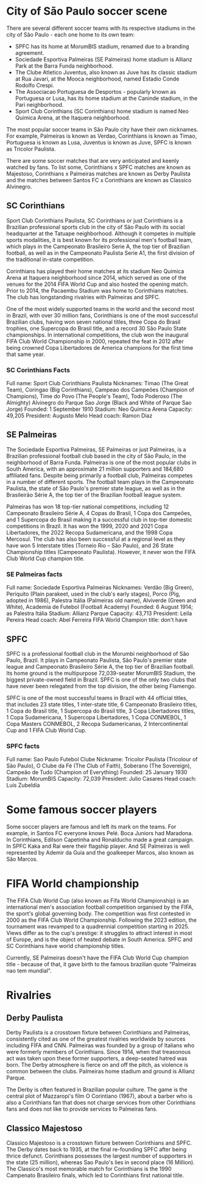 # City of São Paulo  soccer scene
There are several different soccer teams with its respective stadiums in the city of São Paulo - each one home to its own team:
* SPFC has its home at MorumBIS stadium, renamed due to a branding agreement.
* Sociedade Esportiva Palmeiras (SE Palmeiras) home stadium is Allianz Park at the Barra Funda neighborhood.
* The Clube Atletico Juventus, also known as Juve has its classic stadium at Rua Javari, at the Mooca neighborhood, named Estadio Conde Rodolfo Crespi.
* The Associacao Portuguesa de Desportos - popularly known as Portuguesa or Lusa, has its home stadium at the Caninde stadium, in the Pari neighborhood.
* Sport Club Corinthians (SC Corinthians) home stadium is named Neo Quimica Arena, at the Itaquera neighborhood.

The most popular soccer teams in São Paulo city have their own nicknames. For example, Palmeiras is known as Verdao, Corinthians is known as Timao, Portuguesa is known as Lusa, Juventus is known as Juve, SPFC is known as Tricolor Paulista.

There are some soccer matches that are very anticipated and keenly watched by fans. To list some, Corinthians x SPFC matches are known as Majestoso, Corinthians x Palmeiras matches are known as Derby Paulista and the matches between Santos FC x Corinthians are known as Classico Alvinegro.

## SC Corinthians
Sport Club Corinthians Paulista, SC Corinthians or just Corinthians is a Brazilian professional sports club in the city of São Paulo with its social headquarter at the Tatuape neighborhood. Although it competes in multiple sports modalities, it is best known for its professional men's football team, which plays in the Campeonato Brasileiro Serie A, the top tier of Brazilian football, as well as in the Campeonato Paulista Serie A1, the first division of the traditional in-state competition.

Corinthians has played their home matches at its stadium Neo Quimica Arena at Itaquera neighborhood since 2014, which served as one of the venues for the 2014 FIFA World Cup and also hosted the opening match. Prior to 2014, the Pacaembu Stadium was home to Corinthians matches. The club has longstanding rivalries with Palmeiras and SPFC.

One of the most widely supported teams in the world and the second most in Brazil, with over 30 million fans, Corinthians is one of the most successful Brazilian clubs, having won seven national titles, three Copa do Brasil trophies, one Supercopa do Brasil title, and a record 30 São Paulo State championships. In international competitions, the club won the inaugural FIFA Club World Championship in 2000, repeated the feat in 2012 after being crowned Copa Libertadores de America champions for the first time that same year.

### SC Corinthians Facts
Full name: Sport Club Corinthians Paulista
Nicknames: Timao (The Great Team), Coringao (Big Corinthians), Campeao dos Campeões (Champion of Champions), Time do Povo (The People's Team), Todo Poderoso (The Almighty) Alvinegro do Parque Sao Jorge (Black and White of Parque Sao Jorge)
Founded: 1 September 1910
Stadium: Neo Quimica Arena
Capacity: 49,205
President: Augusto Melo
Head coach: Ramon Diaz

## SE Palmeiras
The Sociedade Esportiva Palmeiras, SE Palmeiras or just Palmeiras, is a Brazilian professional football club based in the city of São Paulo, in the neighborhood of Barra Funda. Palmeiras is one of the most popular clubs in South America, with an approximate 21 million supporters and 184,680 affiliated fans. Despite being primarily a football club, Palmeiras competes in a number of different sports. The football team plays in the Campeonato Paulista, the state of São Paulo's premier state league, as well as in the Brasileirão Série A, the top tier of the Brazilian football league system.

Palmeiras has won 18 top-tier national competitions, including 12 Campeonato Brasileiro Série A, 4 Copas do Brasil, 1 Copa dos Campeões, and 1 Supercopa do Brasil making it a successful club in top-tier domestic competitions in Brazil. It has won the 1999, 2020 and 2021 Copa Libertadores, the 2022 Recopa Sudamericana, and the 1998 Copa Mercosul. The club has also been successful at a regional level as they have won 5 Interstate titles (Torneio Rio – São Paulo), and 26 State Championship titles (Campeonato Paulista). However, it never won the FIFA Club World Cup champion title.

### SE Palmeiras facts
Full name: Sociedade Esportiva Palmeiras
Nicknames: Verdão (Big Green), Periquito (Plain parakeet, used in the club's early stages), Porco (Pig, adopted in 1986), Palestra Itália (Palmeiras old name), Alviverde (Green and White), Academia de Futebol (Football Academy)
Founded: 6 August 1914; as Palestra Itália
Stadium: Allianz Parque
Capacity: 43,713
President: Leila Pereira
Head coach: Abel Ferreira
FIFA World Champion title: don't have

## SPFC
SPFC is a professional football club in the Morumbi neighborhood of São Paulo, Brazil. It plays in Campeonato Paulista, São Paulo's premier state league and Campeonato Brasileiro Série A, the top tier of Brazilian football. Its home ground is the multipurpose 72,039-seater MorumBIS Stadium, the biggest private-owned field in Brazil. SPFC is one of the only two clubs that have never been relegated from the top division, the other being Flamengo.

SPFC is one of the most successful teams in Brazil with 44 official titles, that includes 23 state titles, 1 inter-state title, 6 Campeonato Brasileiro titles, 1 Copa do Brasil title, 1 Supercopa do Brasil title, 3 Copa Libertadores titles, 1 Copa Sudamericana, 1 Supercopa Libertadores, 1 Copa CONMEBOL, 1 Copa Masters CONMEBOL, 2 Recopa Sudamericanas, 2 Intercontinental Cup and 1 FIFA Club World Cup.

### SPFC facts
Full name: Sao Paulo Futebol Clube
Nickname: Tricolor Paulista (Tricolour of São Paulo), O Clube da Fé (The Club of Faith), Soberano (The Sovereign), Campeão de Tudo (Champion of Everything)
Founded: 25 January 1930
Stadium: MorumBIS
Capacity: 72,039
President: Julio Casares
Head coach: Luis Zubeldía

# Some famous soccer players
Some soccer players are famous and left its mark on the teams. For example, in Santos FC everyone knows Pelé. Boca Juniors had Maradona. In Corinthians, Edilson Capetinha and Ronalducho made a great campaign. In SPFC Kaka and Raí were their flagship player. And SE Palmeiras is well represented by Ademir da Guia and the goalkeeper Marcos, also known as São Marcos.

# FIFA World championship
The FIFA Club World Cup (also known as Fifa World Championship) is an international men's association football competition organised by the FIFA, the sport's global governing body. The competition was first contested in 2000 as the FIFA Club World Championship. Following the 2023 edition, the tournament was revamped to a quadrennial competition starting in 2025. Views differ as to the cup's prestige: it struggles to attract interest in most of Europe, and is the object of heated debate in South America. SPFC and SC Corinthians have world championship titles.

Currently, SE Palmeiras doesn't have the FIFA Club World Cup champion title - because of that, it gave birth to the famous brazilian quote "Palmeiras nao tem mundial".

# Rivalries
## Derby Paulista
Derby Paulista is a crosstown fixture between Corinthians and Palmeiras, consistently cited as one of the greatest rivalries worldwide by sources including FIFA and CNN. Palmeiras was founded by a group of Italians who were formerly members of Corinthians. Since 1914, when that treasonous act was taken upon these former supporters, a deep-seated hatred was born.  The Derby atmosphere is fierce on and off the pitch, as violence is common between the clubs. Palmeiras home stadium and ground is Allianz Parque.

The Derby is often featured in Brazilian popular culture. The game is the central plot of Mazzaropi's film O Corintiano (1967), about a barber who is also a Corinthians fan that does not charge services from other Corinthians fans and does not like to provide services to Palmeiras fans. 

## Classico Majestoso
Classico Majestoso is a crosstown fixture between Corinthians and SPFC. The Derby dates back to 1935, at the final re-founding SPFC after being thrice defunct. Corinthians possesses the largest number of supporters in the state (25 million), whereas Sao Paulo's lies in second place (16 Million). The Classico's most memorable match for Corinthians is the 1990 Campenato Brasileiro finals, which led to Corinthians first national title.
